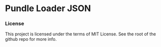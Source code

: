 # Pundle Loader JSON

### License

This project is licensed under the terms of MIT License. See the root of the github repo for more info.
